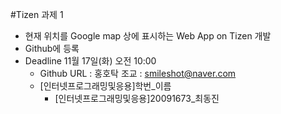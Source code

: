 #Tizen 과제 1
- 현재 위치를 Google map 상에 표시하는 Web App on Tizen 개발
- Github에 등록
- Deadline 11월 17일(화) 오전 10:00
	- Github URL : 홍호탁 조교 : [smileshot@naver.com](mailto:smileshot@naver.com)
	- [인터넷프로그래밍및응용]학번_이름
		- [인터넷프로그래밍및응용]20091673_최동진
